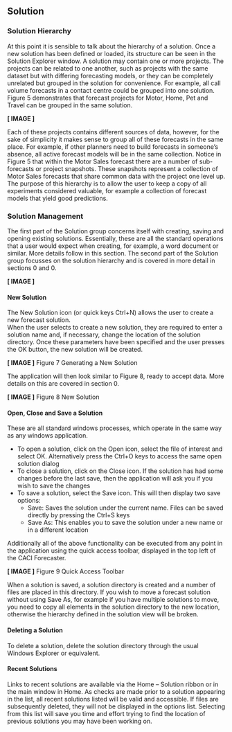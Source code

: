 ## Solution


### Solution Hierarchy

At this point it is sensible to talk about the hierarchy of a solution.  Once a new solution has been defined or loaded, its structure can be seen in the Solution Explorer window.  A solution may contain one or more projects.  The projects can be related to one another, such as projects with the same dataset but with differing forecasting models, or they can be completely unrelated but grouped in the solution for convenience.  For example, all call volume forecasts in a contact centre could be grouped into one solution.  Figure 5 demonstrates that forecast projects for Motor, Home, Pet and Travel can be grouped in the same solution.

**[ IMAGE ]**

Each of these projects contains different sources of data, however, for the sake of simplicity it makes sense to group all of these forecasts in the same place.  For example, if other planners need to build forecasts in someone’s absence, all active forecast models will be in the same collection.
Notice in Figure 5 that within the Motor Sales forecast there are a number of sub-forecasts or project snapshots.  These snapshots represent a collection of Motor Sales forecasts that share common data with the project one level up.  The purpose of this hierarchy is to allow the user to keep a copy of all experiments considered valuable, for example a collection of forecast models that yield good predictions.


### Solution Management
The first part of the Solution group concerns itself with creating, saving and opening existing solutions.  Essentially, these are all the standard operations that a user would expect when creating, for example, a word document or similar.  More details follow in this section.
The second part of the Solution group focusses on the solution hierarchy and is covered in more detail in sections 0 and 0.

**[ IMAGE ]**

#### New Solution
The New Solution icon (or quick keys Ctrl+N) allows the user to create a new forecast solution.  
When the user selects to create a new solution, they are required to enter a solution name and, if necessary, change the location of the solution directory.  Once these parameters have been specified and the user presses the OK button, the new solution will be created.  

**[ IMAGE ]** 
Figure 7 Generating a New Solution

The application will then look similar to Figure 8, ready to accept data.  More details on this are covered in section 0.

**[ IMAGE ]** 
Figure 8 New Solution



#### Open, Close and Save a Solution
These are all standard windows processes, which operate in the same way as any windows application.
*	To open a solution, click on the Open icon, select the file of interest and select OK.  Alternatively press the Ctrl+O keys to access the same open solution dialog
*	To close a solution, click on the Close icon.  If the solution has had some changes before the last save, then the application will ask you if you wish to save the changes
*	To save a solution, select the Save icon.  This will then display two save options:
    -	Save:  Saves the solution under the current name.  Files can be saved directly by pressing the Ctrl+S keys
    -	Save As: This enables you to save the solution under a new name or in a different location

Additionally all of the above functionality can be executed from any point in the application using the quick access toolbar, displayed in the top left of the CACI Forecaster. 
 

**[ IMAGE ]**
Figure 9 Quick Access Toolbar


When a solution is saved, a solution directory is created and a number of files are placed in this directory.  If you wish to move a forecast solution without using Save As, for example if you have multiple solutions to move, you need to copy all elements in the solution directory to the new location, otherwise the hierarchy defined in the solution view will be broken.


#### Deleting a Solution
To delete a solution, delete the solution directory through the usual Windows Explorer or equivalent.


#### Recent Solutions
Links to recent solutions are available via the Home – Solution ribbon or in the main window in Home.  As checks are made prior to a solution appearing in the list, all recent solutions listed will be valid and accessible.  If files are subsequently deleted, they will not be displayed in the options list.
Selecting from this list will save you time and effort trying to find the location of previous solutions you may have been working on.






